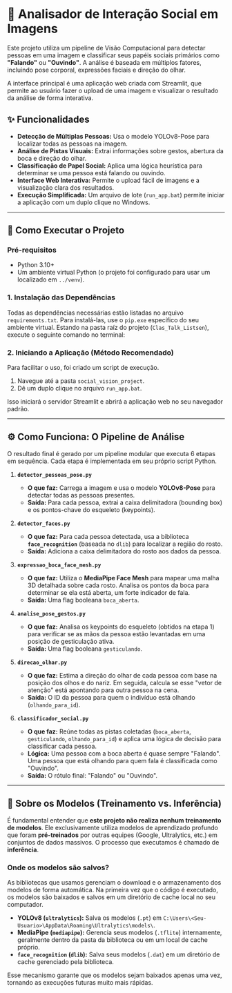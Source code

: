 # 👥 Analisador de Interação Social em Imagens

Este projeto utiliza um pipeline de Visão Computacional para detectar pessoas em uma imagem e classificar seus papéis sociais primários como **"Falando"** ou **"Ouvindo"**. A análise é baseada em múltiplos fatores, incluindo pose corporal, expressões faciais e direção do olhar.

A interface principal é uma aplicação web criada com Streamlit, que permite ao usuário fazer o upload de uma imagem e visualizar o resultado da análise de forma interativa.

## ✨ Funcionalidades

-   **Detecção de Múltiplas Pessoas:** Usa o modelo YOLOv8-Pose para localizar todas as pessoas na imagem.
-   **Análise de Pistas Visuais:** Extrai informações sobre gestos, abertura da boca e direção do olhar.
-   **Classificação de Papel Social:** Aplica uma lógica heurística para determinar se uma pessoa está falando ou ouvindo.
-   **Interface Web Interativa:** Permite o upload fácil de imagens e a visualização clara dos resultados.
-   **Execução Simplificada:** Um arquivo de lote (`run_app.bat`) permite iniciar a aplicação com um duplo clique no Windows.

---

## 🚀 Como Executar o Projeto

### Pré-requisitos

-   Python 3.10+
-   Um ambiente virtual Python (o projeto foi configurado para usar um localizado em `../venv`).

### 1. Instalação das Dependências

Todas as dependências necessárias estão listadas no arquivo `requirements.txt`. Para instalá-las, use o `pip.exe` específico do seu ambiente virtual. Estando na pasta raíz do projeto (`Clas_Talk_Listsen`), execute o seguinte comando no terminal:


### 2. Iniciando a Aplicação (Método Recomendado)

Para facilitar o uso, foi criado um script de execução.

1.  Navegue até a pasta `social_vision_project`.
2.  Dê um duplo clique no arquivo `run_app.bat`.

Isso iniciará o servidor Streamlit e abrirá a aplicação web no seu navegador padrão.

---

## ⚙️ Como Funciona: O Pipeline de Análise

O resultado final é gerado por um pipeline modular que executa 6 etapas em sequência. Cada etapa é implementada em seu próprio script Python.

1.  **`detector_pessoas_pose.py`**
    -   **O que faz:** Carrega a imagem e usa o modelo **YOLOv8-Pose** para detectar todas as pessoas presentes.
    -   **Saída:** Para cada pessoa, extrai a caixa delimitadora (bounding box) e os pontos-chave do esqueleto (keypoints).

2.  **`detector_faces.py`**
    -   **O que faz:** Para cada pessoa detectada, usa a biblioteca **`face_recognition`** (baseada no `dlib`) para localizar a região do rosto.
    -   **Saída:** Adiciona a caixa delimitadora do rosto aos dados da pessoa.

3.  **`expressao_boca_face_mesh.py`**
    -   **O que faz:** Utiliza o **MediaPipe Face Mesh** para mapear uma malha 3D detalhada sobre cada rosto. Analisa os pontos da boca para determinar se ela está aberta, um forte indicador de fala.
    -   **Saída:** Uma flag booleana `boca_aberta`.

4.  **`analise_pose_gestos.py`**
    -   **O que faz:** Analisa os keypoints do esqueleto (obtidos na etapa 1) para verificar se as mãos da pessoa estão levantadas em uma posição de gesticulação ativa.
    -   **Saída:** Uma flag booleana `gesticulando`.

5.  **`direcao_olhar.py`**
    -   **O que faz:** Estima a direção do olhar de cada pessoa com base na posição dos olhos e do nariz. Em seguida, calcula se esse "vetor de atenção" está apontando para outra pessoa na cena.
    -   **Saída:** O ID da pessoa para quem o indivíduo está olhando (`olhando_para_id`).

6.  **`classificador_social.py`**
    -   **O que faz:** Reúne todas as pistas coletadas (`boca_aberta`, `gesticulando`, `olhando_para_id`) e aplica uma lógica de decisão para classificar cada pessoa.
    -   **Lógica:** Uma pessoa com a boca aberta é quase sempre "Falando". Uma pessoa que está olhando para quem fala é classificada como "Ouvindo".
    -   **Saída:** O rótulo final: "Falando" ou "Ouvindo".

---

## 🧠 Sobre os Modelos (Treinamento vs. Inferência)

É fundamental entender que **este projeto não realiza nenhum treinamento de modelos**. Ele exclusivamente utiliza modelos de aprendizado profundo que foram **pré-treinados** por outras equipes (Google, Ultralytics, etc.) em conjuntos de dados massivos. O processo que executamos é chamado de **inferência**.

### Onde os modelos são salvos?

As bibliotecas que usamos gerenciam o download e o armazenamento dos modelos de forma automática. Na primeira vez que o código é executado, os modelos são baixados e salvos em um diretório de cache local no seu computador.

-   **YOLOv8 (`ultralytics`):** Salva os modelos (`.pt`) em `C:\Users\<Seu-Usuario>\AppData\Roaming\Ultralytics\models\`.
-   **MediaPipe (`mediapipe`):** Gerencia seus modelos (`.tflite`) internamente, geralmente dentro da pasta da biblioteca ou em um local de cache próprio.
-   **`face_recognition` (`dlib`):** Salva seus modelos (`.dat`) em um diretório de cache gerenciado pela biblioteca.

Esse mecanismo garante que os modelos sejam baixados apenas uma vez, tornando as execuções futuras muito mais rápidas.

```
